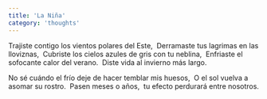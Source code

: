 ```yaml
---
title: 'La Niña'
category: 'thoughts'
---
```


Trajiste contigo los vientos polares del Este, 
Derramaste tus lagrimas en las lloviznas, 
Cubriste los cielos azules de gris con tu neblina, 
Enfriaste el sofocante calor del verano. 
Diste vida al invierno más largo.

No sé cuándo el frío deje de hacer temblar mis huesos, 
O el sol vuelva a asomar su rostro. 
Pasen meses o años, 
tu efecto perdurará entre nosotros.
